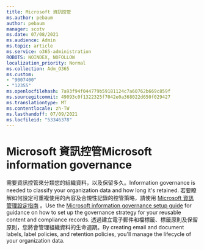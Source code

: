 ```yaml
---
title: Microsoft 資訊控管
ms.author: pebaum
author: pebaum
manager: scotv
ms.date: 07/08/2021
ms.audience: Admin
ms.topic: article
ms.service: o365-administration
ROBOTS: NOINDEX, NOFOLLOW
localization_priority: Normal
ms.collection: Adm_O365
ms.custom:
- "9007400"
- "12355"
ms.openlocfilehash: 7a93f94f044779b59181124c7a60762b669c859f
ms.sourcegitcommit: 49093c0f1322325f7042e0a368022d650f029427
ms.translationtype: MT
ms.contentlocale: zh-TW
ms.lasthandoff: 07/09/2021
ms.locfileid: "53346378"
---
```

# <a name="microsoft-information-governance"></a><span data-ttu-id="f1a1a-102">Microsoft 資訊控管</span><span class="sxs-lookup"><span data-stu-id="f1a1a-102">Microsoft information governance</span></span>

<span data-ttu-id="f1a1a-103">需要資訊控管來分類您的組織資料，以及保留多久。</span><span class="sxs-lookup"><span data-stu-id="f1a1a-103">Information governance is needed to classify your organization data and how long it's retained.</span></span> <span data-ttu-id="f1a1a-104">若要瞭解如何設定可重複使用的內容及合規性記錄的控管策略，請使用 [Microsoft 資訊管理設定指南](https://admin.microsoft.com/AdminPortal/Home#/modernonboarding/migsetupguide) 。</span><span class="sxs-lookup"><span data-stu-id="f1a1a-104">Use the [Microsoft information governance setup guide](https://admin.microsoft.com/AdminPortal/Home#/modernonboarding/migsetupguide) for guidance on how to set up the governance strategy for your reusable content and compliance records.</span></span> <span data-ttu-id="f1a1a-105">透過建立電子郵件和檔標籤、標籤原則及保留原則，您將會管理組織資料的生命週期。</span><span class="sxs-lookup"><span data-stu-id="f1a1a-105">By creating email and document labels, label policies, and retention policies, you'll manage the lifecycle of your organization data.</span></span>

